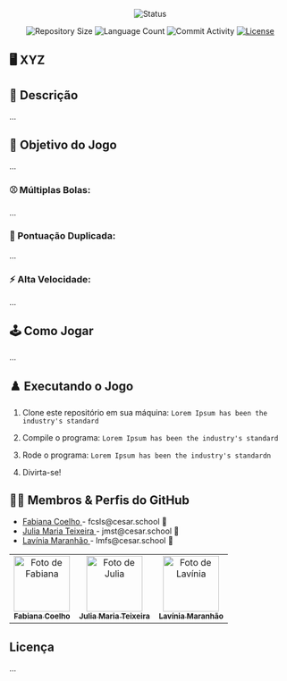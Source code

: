 <p align="center">
  <img
    src="https://img.shields.io/badge/Status-Em%20desenvolvimento-green?style=flat-square"
    alt="Status"
  />
</p>

<p align="center">
  <img
    src="https://img.shields.io/github/repo-size/Sofia-Saraiva/Semester3-CESAR-School?style=flat"
    alt="Repository Size"
  />
  <img
    src="https://img.shields.io/github/languages/count/Sofia-Saraiva/Semester3-CESAR-School?style=flat&logo=python"
    alt="Language Count"
  />
  <img
    src="https://img.shields.io/github/commit-activity/t/Sofia-Saraiva/Semester3-CESAR-School?style=flat&logo=github"
    alt="Commit Activity"
  />
  <a href="LICENSE.md"
    ><img
      src="https://img.shields.io/github/license/Sofia-Saraiva/Semester3-CESAR-School"
      alt="License"
  /></a>
</p>

## 🖥️ XYZ

## 📄 Descrição

...

## 🎲 Objetivo do Jogo

...

### ⚾ Múltiplas Bolas:
...

### 👾 Pontuação Duplicada:
...

### ⚡️ Alta Velocidade:
...

## 🕹️ Como Jogar

...

## ♟️ Executando o Jogo

1. Clone este repositório em sua máquina:
   `Lorem Ipsum has been the industry's standard`

3. Compile o programa:
   `Lorem Ipsum has been the industry's standard`

4. Rode o programa:
   `Lorem Ipsum has been the industry's standardn`

5. Divirta-se!

## 👩‍💻 Membros & Perfis do GitHub

<ul>
  <li>
    <a href="https://github.com/fabianacoelhoo">Fabiana Coelho </a> -
    fcsls@cesar.school 📩
  </li>
  <li>
    <a href="https://github.com/juliamariateixeiraa">Julia Maria Teixeira </a> -
    jmst@cesar.school 📩
  </li>
  <li>
    <a href="https://github.com/lavasilva">Lavínia Maranhão </a> -
    lmfs@cesar.school 📩
  </li>
</ul>

<table>
  <tr>
    <td align="center">
      <a href="https://github.com/fabianacoelhoo">
        <img src="https://github.com/user-attachments/assets/51c785aa-16b1-4489-8498-9760850f64f7" width="100px;" alt="Foto de Fabiana"/><br>
        <sub>
          <b> Fabiana Coelho </b>
        </sub>
      </a>
    </td>
    <td align="center">
      <a href="https://github.com/juliamariateixeiraa">
        <img src="https://github.com/user-attachments/assets/39749d5b-f523-4822-b0df-79a3915e4667" width="100px;" alt="Foto de Julia"/><br>
        <sub>
          <b>Julia Maria Teixeira</b>
        </sub>
      </a>
    </td>
    <td align="center">
      <a href="https://github.com/lavasilva">
        <img src="https://github.com/user-attachments/assets/7167573c-3fbf-4b36-b6e5-e3aad1548397" width="100px;" alt="Foto de Lavínia"/><br>
        <sub>
          <b>Lavínia Maranhão</b>
        </sub>
      </a>
    </td>
  </tr>
</table>

## Licença

...

